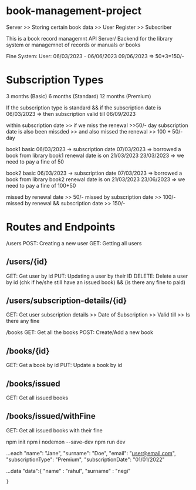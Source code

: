 # book-management-project

Server >> Storing certain book data >> User Register >> Subscriber

This is a book record managemnt API Server/ Backend for the library system or managemnet of records or manuals or books

Fine System: User: 06/03/2023 - 06/06/2023 09/06/2023 => 50\*3=150/-

# Subscription Types

3 months (Basic) 6 months (Standard) 12 months (Premium)

If the subscription type is standard && if the subscription date is 06/03/2023 => then subscription valid till 06/09/2023

within subscription date >> if we miss the renewal >>50/- day subscription date is also been missded >> and also missed the renewal >> 100 + 50/- day

book1 basic 06/03/2023 -> subscription date 07/03/2023 => borrowed a book from library book1 renewal date is on 21/03/2023 23/03/2023 => we need to pay a fine of 50

book2 basic 06/03/2023 -> subscription date 07/03/2023 => borrowed a book from library book2 renewal date is on 21/03/2023 23/06/2023 => we need to pay a fine of 100+50

missed by renewal date >> 50/- missed by subscription date >> 100/- missed by renewal && subscription date >> 150/-

# Routes and Endpoints

/users
POST: Creating a new user
GET: Getting all users 

## /users/{id}

GET: Get user by id
PUT: Updating a user by their ID
DELETE: Delete a user by id (chk if he/she still have an issued book) && (is there any fine to paid)

## /users/subscription-details/{id}

GET: Get user subscription details >> Date of Subscription >> Valid till >> Is there any fine

/books
GET: Get all the books POST: Create/Add a new book

## /books/{id}

GET: Get a book by id PUT: Update a book by id

## /books/issued

GET: Get all issued books

## /books/issued/withFine

GET: Get all issued books with their fine

npm init
npm i nodemon --save-dev
npm run dev

...each 
      "name": "Jane",
      "surname": "Doe",
      "email": "user@email.com",
      "subscriptionType": "Premium",
      "subscriptionDate": "01/01/2022"

...data 
  "data":{
    "name" : "rahul",
    "surname" : "negi"
 
    }